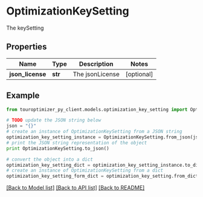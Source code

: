 # OptimizationKeySetting

The keySetting

## Properties

Name | Type | Description | Notes
------------ | ------------- | ------------- | -------------
**json_license** | **str** | The jsonLicense | [optional] 

## Example

```python
from touroptimizer_py_client.models.optimization_key_setting import OptimizationKeySetting

# TODO update the JSON string below
json = "{}"
# create an instance of OptimizationKeySetting from a JSON string
optimization_key_setting_instance = OptimizationKeySetting.from_json(json)
# print the JSON string representation of the object
print OptimizationKeySetting.to_json()

# convert the object into a dict
optimization_key_setting_dict = optimization_key_setting_instance.to_dict()
# create an instance of OptimizationKeySetting from a dict
optimization_key_setting_form_dict = optimization_key_setting.from_dict(optimization_key_setting_dict)
```
[[Back to Model list]](../README.md#documentation-for-models) [[Back to API list]](../README.md#documentation-for-api-endpoints) [[Back to README]](../README.md)


